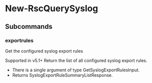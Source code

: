 # New-RscQuerySyslog
## Subcommands
### exportrules
Get the configured syslog export rules

Supported in v5.1+
Return the list of all configured syslog export rules.

- There is a single argument of type GetSyslogExportRulesInput.
- Returns SyslogExportRuleSummaryListResponse.
